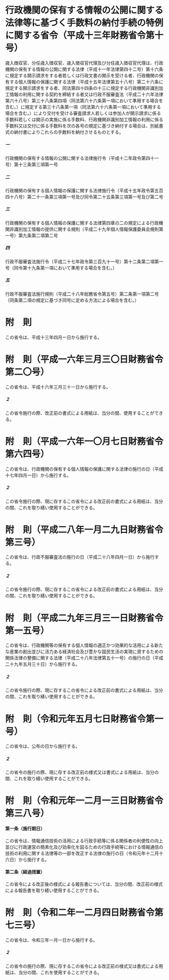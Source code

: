 # 行政機関の保有する情報の公開に関する法律等に基づく手数料の納付手続の特例に関する省令（平成十三年財務省令第十号）
歳入徴収官、分任歳入徴収官、歳入徴収官代理及び分任歳入徴収官代理は、行政機関の保有する情報の公開に関する法律（平成十一年法律第四十二号）第十六条に規定する開示請求をする者若しくは行政文書の開示を受ける者、行政機関の保有する個人情報の保護に関する法律（平成十五年法律第五十八号）第二十六条に規定する開示請求をする者、同法第四十四条の十三に規定する行政機関非識別加工情報の利用に関する契約を締結する者又は行政不服審査法（平成二十六年法律第六十八号）第三十八条第四項（同法第六十六条第一項において準用する場合を含む。）に規定する第三十八条第一項（同法第六十六条第一項において準用する場合を含む。）により交付を受ける審査請求人若しくは参加人が開示請求に係る手数料若しくは開示の実施に係る手数料、行政機関非識別加工情報の利用に係る手数料又は交付に係る手数料を次の各号の規定に基づき納付する場合は、別紙書式の納付書によりこれらの手数料を納付させるものとする。
##### 一
行政機関の保有する情報の公開に関する法律施行令（平成十二年政令第四十一号）第十三条第三項第一号
##### 二
行政機関の保有する個人情報の保護に関する法律施行令（平成十五年政令第五百四十八号）第二十一条第三項第一号及び同令第二十五条第三項第一号及び第二号
##### 三
行政機関の保有する個人情報の保護に関する法律第四章の二の規定による行政機関非識別加工情報の提供に関する規則（平成二十九年個人情報保護委員会規則第一号）第九条第二項第二号
##### 四
行政不服審査法施行令（平成二十七年政令第三百九十一号）第十二条第二項第一号（同令第十九条第一項において準用する場合を含む。）
##### 五
行政不服審査法施行規則（平成二十八年総務省令第五号）第二条第一項第二号（同条第二項の規定に基づき同号に定める方法による場合を含む。）
# 附　則
この省令は、平成十三年四月一日から施行する。
# 附　則（平成一六年三月三〇日財務省令第二〇号）
この省令は、平成十六年三月三十一日から施行する。
##### ２
この省令施行の際、改正前の書式による用紙は、当分の間、使用することができる。
# 附　則（平成一六年一〇月七日財務省令第六四号）
この省令は、行政機関の保有する個人情報の保護に関する法律の施行の日（平成十七年四月一日）から施行する。
##### ２
この省令施行の際、現に存するこの省令による改正前の書式による用紙は、当分の間、これを取り繕い使用することができる。
# 附　則（平成二八年一月二九日財務省令第三号）
この省令は、行政不服審査法の施行の日（平成二十八年四月一日）から施行する。
##### ２
この省令施行の際、現に存するこの省令による改正前の書式による用紙は、当分の間、これを取り繕い使用することができる。
# 附　則（平成二九年三月三一日財務省令第一五号）
この省令は、行政機関等の保有する個人情報の適正かつ効果的な活用による新たな産業の創出並びに活力ある経済社会及び豊かな国民生活の実現に資するための関係法律の整備に関する法律（平成二十八年法律第五十一号）の施行の日（平成二十九年五月三十日）から施行する。
##### ２
この省令施行の際、現に存するこの省令による改正前の書式による用紙は、当分の間、これを取り繕い使用することができる。
# 附　則（令和元年五月七日財務省令第一号）
この省令は、公布の日から施行する。
##### ２
この省令の施行の際、現に存する改正前の様式又は書式による用紙は、当分の間、これを取り繕い使用することができる。
# 附　則（令和元年一二月一三日財務省令第三八号）
#### 第一条（施行期日）
この省令は、情報通信技術の活用による行政手続等に係る関係者の利便性の向上並びに行政運営の簡素化及び効率化を図るための行政手続等における情報通信の技術の利用に関する法律等の一部を改正する法律の施行の日（令和元年十二月十六日）から施行する。
#### 第二条（経過措置）
この省令による改正後の様式による報告書については、当分の間、改正前の様式による報告書を取り繕い使用することができる。
# 附　則（令和二年一二月四日財務省令第七三号）
この省令は、令和三年一月一日から施行する。
##### ２
この省令の施行の際、現に存するこの省令による改正前の様式又は書式による用紙は、当分の間、これを使用することができる。
